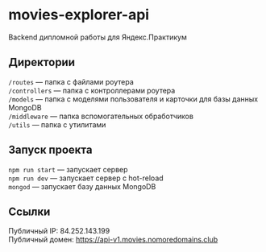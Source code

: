 # movies-explorer-api
Backend дипломной работы для Яндекс.Практикум

## Директории

`/routes` — папка с файлами роутера   
`/controllers` — папка с контроллерами роутера   
`/models` — папка с моделями пользователя и карточки для базы данных MongoDB   
`/middleware` — папка вспомогательных обработчиков   
`/utils` — папка с утилитами

## Запуск проекта

`npm run start` — запускает сервер   
`npm run dev` — запускает сервер с hot-reload   
`mongod` — запускает базу данных MongoDB   

## Ссылки

Публичный IP: 84.252.143.199  
Публичный домен: https://api-v1.movies.nomoredomains.club  
